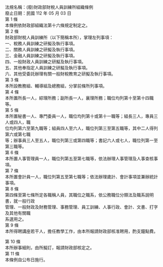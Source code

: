法規名稱：(廢)財政部財稅人員訓練所組織條例  
廢止日期：民國 112 年 05 月 03 日  
第 1 條  
本條例依財政部組織法第十六條規定制定之。  
第 2 條  
財政部財稅人員訓練所（以下簡稱本所），掌理左列事項：  
一、稅務人員訓練之研擬及執行事項。  
二、關務人員訓練之研擬及執行事項。  
三、金融人員訓練之研擬及執行事項。  
四、一般財政人員訓練之研擬及執行事項。  
五、其他奉指定人員訓練之研擬及執行事項。  
六、其他受委託辦理有關一般財稅教育之研擬及執行事項。  
第 3 條  
本所設教務組、輔導組及總務組，分掌前條所列事項。  
第 4 條  
本所置所長一人，綜理所務；副所長一人，襄理所務；職位均列第十至第十四職等。  
第 5 條  
本所置秘書一人、專門委員一人，職位均列第十或第十一職等；組長三人，專員三人或四人，職  
位均列第六至第九職等；組員四人至六人，職位列第三至第五職等，其中二人得列第六或第七職  
等；辦事員三人至五人，職位列第三或第四職等；書記六人或七人，職位列第一至第三職等。  
第 6 條  
本所置人事管理員一人，職位列第五至第七職等，依法辦理人事管理及人事查核事項。  
第 7 條  
本所置會計員一人，職位列第五至第七職等；依法辦理歲計、會計事項並兼辦統計事項。  
第 8 條  
第四條至第七條所定各職稱人員，其職位之職系，依公務職位分類法及職系說明書，就一般行政  
管理、一般財政及財務管理、事務管理、員工訓練、人事行政、會計、文書、打字及其他有關職  
系選用之。  
第 9 條  
本所得聘講座若干人，擔任教學工作，由本所報請財政部核准聘用，酌支鐘點費。  


第 10 條  
本所辦事細則，由所擬訂，報請財政部核定之。  
第 11 條  
本條例自公布日施行。  


